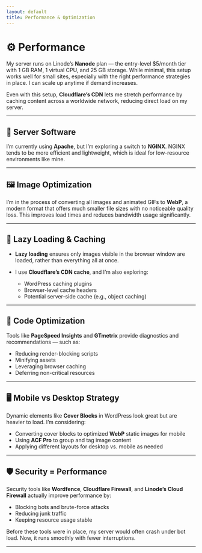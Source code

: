 ```yaml
---
layout: default
title: Performance & Optimization
---
```


# ⚙️ Performance

My server runs on Linode’s **Nanode** plan — the entry-level \$5/month tier with 1 GB RAM, 1 virtual CPU, and 25 GB storage. While minimal, this setup works well for small sites, especially with the right performance strategies in place. I can scale up anytime if demand increases.

Even with this setup, **Cloudflare’s CDN** lets me stretch performance by caching content across a worldwide network, reducing direct load on my server.

---

## 🔧 Server Software

I’m currently using **Apache**, but I’m exploring a switch to **NGINX**. NGINX tends to be more efficient and lightweight, which is ideal for low-resource environments like mine.

---

## 🖼️ Image Optimization

I’m in the process of converting all images and animated GIFs to **WebP**, a modern format that offers much smaller file sizes with no noticeable quality loss. This improves load times and reduces bandwidth usage significantly.

---

## 🐌 Lazy Loading & Caching

* **Lazy loading** ensures only images visible in the browser window are loaded, rather than everything all at once.
* I use **Cloudflare’s CDN cache**, and I’m also exploring:

  * WordPress caching plugins
  * Browser-level cache headers
  * Potential server-side cache (e.g., object caching)

---

## 🧪 Code Optimization

Tools like **PageSpeed Insights** and **GTmetrix** provide diagnostics and recommendations — such as:

* Reducing render-blocking scripts
* Minifying assets
* Leveraging browser caching
* Deferring non-critical resources

---

## 🖥️ Mobile vs Desktop Strategy

Dynamic elements like **Cover Blocks** in WordPress look great but are heavier to load. I’m considering:

* Converting cover blocks to optimized **WebP** static images for mobile
* Using **ACF Pro** to group and tag image content
* Applying different layouts for desktop vs. mobile as needed

---

## 🛡️ Security = Performance

Security tools like **Wordfence**, **Cloudflare Firewall**, and **Linode’s Cloud Firewall** actually improve performance by:

* Blocking bots and brute-force attacks
* Reducing junk traffic
* Keeping resource usage stable

Before these tools were in place, my server would often crash under bot load. Now, it runs smoothly with fewer interruptions.

---
